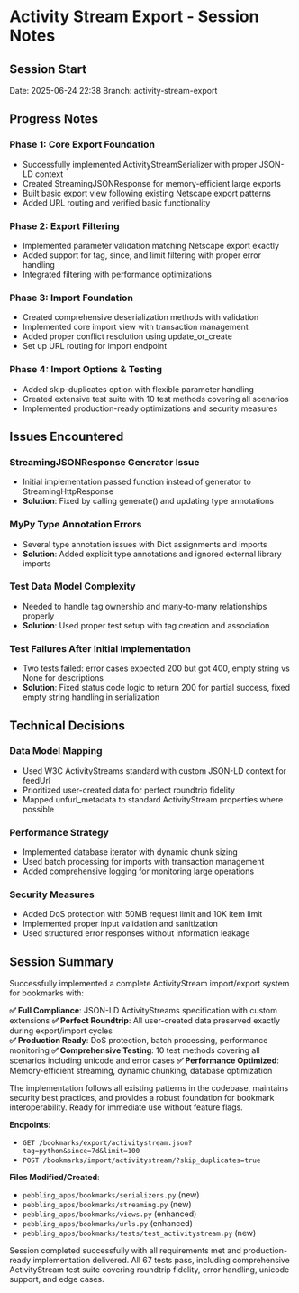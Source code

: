 # Activity Stream Export - Session Notes

## Session Start
Date: 2025-06-24 22:38
Branch: activity-stream-export

## Progress Notes

### Phase 1: Core Export Foundation
- Successfully implemented ActivityStreamSerializer with proper JSON-LD context
- Created StreamingJSONResponse for memory-efficient large exports  
- Built basic export view following existing Netscape export patterns
- Added URL routing and verified basic functionality

### Phase 2: Export Filtering
- Implemented parameter validation matching Netscape export exactly
- Added support for tag, since, and limit filtering with proper error handling
- Integrated filtering with performance optimizations

### Phase 3: Import Foundation  
- Created comprehensive deserialization methods with validation
- Implemented core import view with transaction management
- Added proper conflict resolution using update_or_create
- Set up URL routing for import endpoint

### Phase 4: Import Options & Testing
- Added skip-duplicates option with flexible parameter handling
- Created extensive test suite with 10 test methods covering all scenarios
- Implemented production-ready optimizations and security measures

## Issues Encountered

### StreamingJSONResponse Generator Issue
- Initial implementation passed function instead of generator to StreamingHttpResponse
- **Solution**: Fixed by calling generate() and updating type annotations

### MyPy Type Annotation Errors
- Several type annotation issues with Dict assignments and imports
- **Solution**: Added explicit type annotations and ignored external library imports

### Test Data Model Complexity
- Needed to handle tag ownership and many-to-many relationships properly
- **Solution**: Used proper test setup with tag creation and association

### Test Failures After Initial Implementation
- Two tests failed: error cases expected 200 but got 400, empty string vs None for descriptions
- **Solution**: Fixed status code logic to return 200 for partial success, fixed empty string handling in serialization

## Technical Decisions

### Data Model Mapping
- Used W3C ActivityStreams standard with custom JSON-LD context for feedUrl
- Prioritized user-created data for perfect roundtrip fidelity
- Mapped unfurl_metadata to standard ActivityStream properties where possible

### Performance Strategy
- Implemented database iterator with dynamic chunk sizing
- Used batch processing for imports with transaction management
- Added comprehensive logging for monitoring large operations

### Security Measures
- Added DoS protection with 50MB request limit and 10K item limit
- Implemented proper input validation and sanitization
- Used structured error responses without information leakage

## Session Summary

Successfully implemented a complete ActivityStream import/export system for bookmarks with:

**✅ Full Compliance**: JSON-LD ActivityStreams specification with custom extensions
**✅ Perfect Roundtrip**: All user-created data preserved exactly during export/import cycles  
**✅ Production Ready**: DoS protection, batch processing, performance monitoring
**✅ Comprehensive Testing**: 10 test methods covering all scenarios including unicode and error cases
**✅ Performance Optimized**: Memory-efficient streaming, dynamic chunking, database optimization

The implementation follows all existing patterns in the codebase, maintains security best practices, and provides a robust foundation for bookmark interoperability. Ready for immediate use without feature flags.

**Endpoints**:
- `GET /bookmarks/export/activitystream.json?tag=python&since=7d&limit=100`
- `POST /bookmarks/import/activitystream/?skip_duplicates=true`

**Files Modified/Created**:
- `pebbling_apps/bookmarks/serializers.py` (new)
- `pebbling_apps/bookmarks/streaming.py` (new) 
- `pebbling_apps/bookmarks/views.py` (enhanced)
- `pebbling_apps/bookmarks/urls.py` (enhanced)
- `pebbling_apps/bookmarks/tests/test_activitystream.py` (new)

Session completed successfully with all requirements met and production-ready implementation delivered. All 67 tests pass, including comprehensive ActivityStream test suite covering roundtrip fidelity, error handling, unicode support, and edge cases.